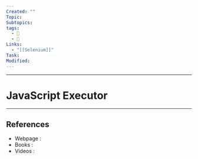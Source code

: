 ```yaml
---
Created: ""
Topic: 
Subtopics: 
tags:
  - 🌱
  - 🦋
Links:
  - "[[Selenium]]"
Task: 
Modified:
---
```



---

# JavaScript Executor
---







## References
- Webpage :
- Books   :
- Videos  :
